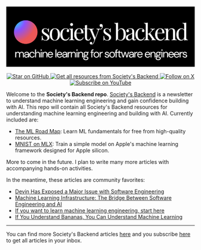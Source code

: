 ![ml road map](orb_header.png)

<p align="center">
  <a href="https://github.com/loganthorneloe/ml-road-map">
    <img src="https://img.shields.io/github/stars/loganthorneloe/ml-road-map?style=social" alt="Star on GitHub">
  </a>
  <a href="https://societysbackend.com">
    <img src="https://img.shields.io/badge/Subscribe-More%20learning%20resources-orange?style=social&logo=substack" alt="Get all resources from Society's Backend">
  </a>
  <a href="https://twitter.com/loganthorneloe">
    <img src="https://img.shields.io/twitter/follow/loganthorneloe?style=social" alt="Follow on X">
  </a>
  <a href="https://youtube.com/@loganthorneloe">
    <img src="https://img.shields.io/youtube/channel/subscribers/UC3H55I0SqNKQgJU77LsFiBw?style=social&logo=youtube" alt="Subscribe on YouTube">
  </a>
</p>

Welcome to the **Society's Backend repo**. [Society's Backend](https://societysbackend.com/) is a newsletter to understand machine learning engineering and gain confidence building with AI. This repo will contain all Society's Backend resources for understanding machine learning engineering and building with AI. Currently included are:

* [The ML Road Map](ml-roadmap/): Learn ML fundamentals for free from high-quality resources.
* [MNIST on MLX](mnist-on-mlx/): Train a simple model on Apple's machine learning framework designed for Apple silicon.

More to come in the future. I plan to write many more articles with accompanying hands-on activities.

In the meantime, these articles are community favorites:

* [Devin Has Exposed a Major Issue with Software Engineering](https://societysbackend.com/p/devin-has-exposed-software-engineers)
* [Machine Learning Infrastructure: The Bridge Between Software Engineering and AI](https://societysbackend.com/p/machine-learning-infra)
* [If you want to learn machine learning engineering, start here](https://societysbackend.com/p/start-here)
* [If You Understand Bananas, You Can Understand Machine Learning](https://societysbackend.com/p/ml-is-bananas)

---
You can find more Society's Backend articles [here](https://societysbackend.com/) and you subscribe [here](https://societysbackend.com/subscribe) to get all articles in your inbox.
